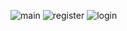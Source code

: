 ![main](https://user-images.githubusercontent.com/101205352/161937276-81721817-148c-47b8-b44d-14de74ccd874.png)
![register](https://user-images.githubusercontent.com/101205352/161937278-7f1ed335-614a-4ed5-bbdf-a874e1efd28d.png)
![login](https://user-images.githubusercontent.com/101205352/161937281-2d57221d-db97-43e1-8f2d-302417c82e1c.png)
